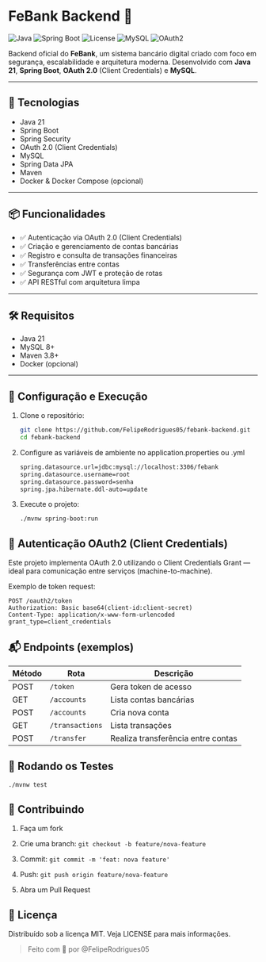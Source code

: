 # FeBank Backend 🏦

![Java](https://img.shields.io/badge/Java-21-blue?style=flat&logo=java)
![Spring Boot](https://img.shields.io/badge/Spring_Boot-3.5.3-success?style=flat&logo=springboot)
![License](https://img.shields.io/github/license/FelipeRodrigues05/febank-backend)
![MySQL](https://img.shields.io/badge/MySQL-8.0-informational?style=flat&logo=mysql)
![OAuth2](https://img.shields.io/badge/Auth-OAuth2.0-yellow?style=flat&logo=keycloak)

Backend oficial do **FeBank**, um sistema bancário digital criado com foco em segurança, escalabilidade e arquitetura moderna. Desenvolvido com **Java 21**, **Spring Boot**, **OAuth 2.0** (Client Credentials) e **MySQL**.

---

## 🚀 Tecnologias

- Java 21  
- Spring Boot  
- Spring Security  
- OAuth 2.0 (Client Credentials)  
- MySQL  
- Spring Data JPA  
- Maven  
- Docker & Docker Compose (opcional)

---

## 📦 Funcionalidades

- ✅ Autenticação via OAuth 2.0 (Client Credentials)  
- ✅ Criação e gerenciamento de contas bancárias  
- ✅ Registro e consulta de transações financeiras  
- ✅ Transferências entre contas  
- ✅ Segurança com JWT e proteção de rotas  
- ✅ API RESTful com arquitetura limpa

---

## 🛠️ Requisitos

- Java 21  
- MySQL 8+  
- Maven 3.8+  
- Docker (opcional)

---

## 🔧 Configuração e Execução

1. Clone o repositório:
   ```bash
   git clone https://github.com/FelipeRodrigues05/febank-backend.git
   cd febank-backend
   ```

2. Configure as variáveis de ambiente no application.properties ou .yml
   ```bash
   spring.datasource.url=jdbc:mysql://localhost:3306/febank
   spring.datasource.username=root
   spring.datasource.password=senha
   spring.jpa.hibernate.ddl-auto=update
   ```

3. Execute o projeto:
   ```bash
   ./mvnw spring-boot:run
   ```

## 🔐 Autenticação OAuth2 (Client Credentials)
Este projeto implementa OAuth 2.0 utilizando o Client Credentials Grant — ideal para comunicação entre serviços (machine-to-machine).

Exemplo de token request:

   ```http
   POST /oauth2/token
   Authorization: Basic base64(client-id:client-secret)
   Content-Type: application/x-www-form-urlencoded
   grant_type=client_credentials
   ```

## 📬 Endpoints (exemplos)

|Método  |Rota           |	Descrição                         |
|--------|---------------|-----------------------------------|
|POST    |`/token`       |	Gera token de acesso              |
|GET     |`/accounts`    |	Lista contas bancárias            |
|POST    |`/accounts`    |	Cria nova conta                   |
|GET     |`/transactions`|	Lista transações                  |
|POST    |`/transfer`    |	Realiza transferência entre contas|


## 🧪 Rodando os Testes
   ```bash
   ./mvnw test
   ```

## 🤝 Contribuindo

1. Faça um fork

2. Crie uma branch: `git checkout -b feature/nova-feature`

3. Commit: `git commit -m 'feat: nova feature'`

4. Push: `git push origin feature/nova-feature`

5. Abra um Pull Request

## 📄 Licença

Distribuído sob a licença MIT. Veja LICENSE para mais informações.

> Feito com 💚 por @FelipeRodrigues05
